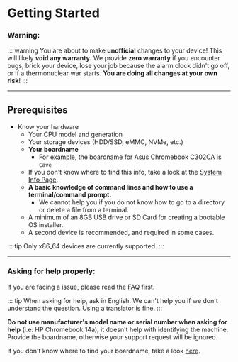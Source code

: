 # Getting Started

### Warning:

::: warning
You are about to make **unofficial** changes to your device! This will likely **void any warranty.** We provide **zero warranty** if you encounter bugs, brick your device, lose your job because the alarm clock didn't go off, or if a thermonuclear war starts. **You are doing all changes at your own risk**!
:::

-------------

## Prerequisites
* Know your hardware 
  * Your CPU model and generation
  * Your storage devices (HDD/SSD, eMMC, NVMe, etc.)
  * **Your boardname**
    * For example, the boardname for Asus Chromebook C302CA is `Cave`
  * If you don't know where to find this info, take a look at the [System Info Page](system-info).
  * **A basic knowledge of command lines and how to use a terminal/command prompt.**
    * We cannot help you if you do not know how to go to a directory or delete a file from a terminal.
  * A minimum of an 8GB USB drive or SD Card for creating a bootable OS installer.
  * A second device is recommended, and required in some cases.


::: tip
Only x86_64 devices are currently supported.
:::

------

### Asking for help properly:
If you are facing a issue, please read the [FAQ](faq) first.

::: tip
When asking for help, ask in English. We can't help you if we don't understand the question. Using a translator is fine.
:::

**Do not use manufacturer's model name or serial number when asking for help** (i.e: HP Chromebook 14a), it doesn't help with identifying the machine. Provide the boardname, otherwise your support request will be ignored. 

If you don't know where to find your boardname, take a look [here](system-info).

